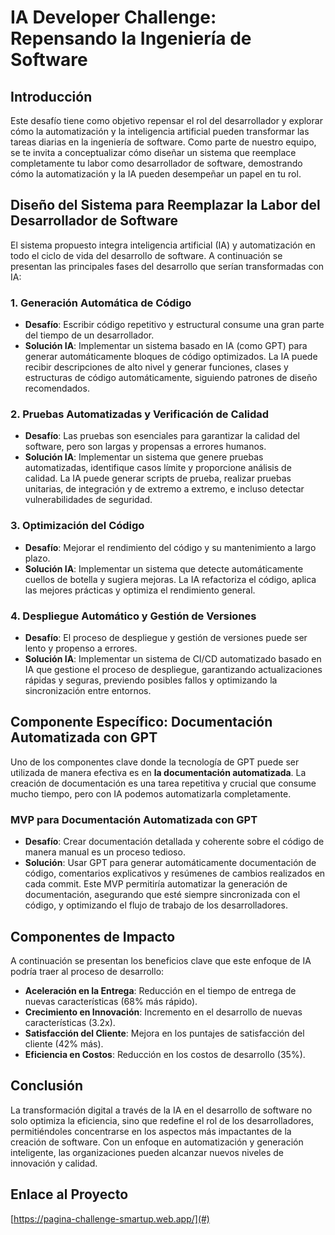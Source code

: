 # IA Developer Challenge: Repensando la Ingeniería de Software

## Introducción

Este desafío tiene como objetivo repensar el rol del desarrollador y explorar cómo la automatización y la inteligencia artificial pueden transformar las tareas diarias en la ingeniería de software. Como parte de nuestro equipo, se te invita a conceptualizar cómo diseñar un sistema que reemplace completamente tu labor como desarrollador de software, demostrando cómo la automatización y la IA pueden desempeñar un papel en tu rol.

## Diseño del Sistema para Reemplazar la Labor del Desarrollador de Software

El sistema propuesto integra inteligencia artificial (IA) y automatización en todo el ciclo de vida del desarrollo de software. A continuación se presentan las principales fases del desarrollo que serían transformadas con IA:

### 1. **Generación Automática de Código**

- **Desafío**: Escribir código repetitivo y estructural consume una gran parte del tiempo de un desarrollador.
- **Solución IA**: Implementar un sistema basado en IA (como GPT) para generar automáticamente bloques de código optimizados. La IA puede recibir descripciones de alto nivel y generar funciones, clases y estructuras de código automáticamente, siguiendo patrones de diseño recomendados.

### 2. **Pruebas Automatizadas y Verificación de Calidad**

- **Desafío**: Las pruebas son esenciales para garantizar la calidad del software, pero son largas y propensas a errores humanos.
- **Solución IA**: Implementar un sistema que genere pruebas automatizadas, identifique casos límite y proporcione análisis de calidad. La IA puede generar scripts de prueba, realizar pruebas unitarias, de integración y de extremo a extremo, e incluso detectar vulnerabilidades de seguridad.

### 3. **Optimización del Código**

- **Desafío**: Mejorar el rendimiento del código y su mantenimiento a largo plazo.
- **Solución IA**: Implementar un sistema que detecte automáticamente cuellos de botella y sugiera mejoras. La IA refactoriza el código, aplica las mejores prácticas y optimiza el rendimiento general.

### 4. **Despliegue Automático y Gestión de Versiones**

- **Desafío**: El proceso de despliegue y gestión de versiones puede ser lento y propenso a errores.
- **Solución IA**: Implementar un sistema de CI/CD automatizado basado en IA que gestione el proceso de despliegue, garantizando actualizaciones rápidas y seguras, previendo posibles fallos y optimizando la sincronización entre entornos.

## Componente Específico: Documentación Automatizada con GPT

Uno de los componentes clave donde la tecnología de GPT puede ser utilizada de manera efectiva es en **la documentación automatizada**. La creación de documentación es una tarea repetitiva y crucial que consume mucho tiempo, pero con IA podemos automatizarla completamente.

### MVP para Documentación Automatizada con GPT

- **Desafío**: Crear documentación detallada y coherente sobre el código de manera manual es un proceso tedioso.
- **Solución**: Usar GPT para generar automáticamente documentación de código, comentarios explicativos y resúmenes de cambios realizados en cada commit. Este MVP permitiría automatizar la generación de documentación, asegurando que esté siempre sincronizada con el código, y optimizando el flujo de trabajo de los desarrolladores.

## Componentes de Impacto

A continuación se presentan los beneficios clave que este enfoque de IA podría traer al proceso de desarrollo:

- **Aceleración en la Entrega**: Reducción en el tiempo de entrega de nuevas características (68% más rápido).
- **Crecimiento en Innovación**: Incremento en el desarrollo de nuevas características (3.2x).
- **Satisfacción del Cliente**: Mejora en los puntajes de satisfacción del cliente (42% más).
- **Eficiencia en Costos**: Reducción en los costos de desarrollo (35%).

## Conclusión

La transformación digital a través de la IA en el desarrollo de software no solo optimiza la eficiencia, sino que redefine el rol de los desarrolladores, permitiéndoles concentrarse en los aspectos más impactantes de la creación de software. Con un enfoque en automatización y generación inteligente, las organizaciones pueden alcanzar nuevos niveles de innovación y calidad.

## Enlace al Proyecto

[https://pagina-challenge-smartup.web.app/](#)
